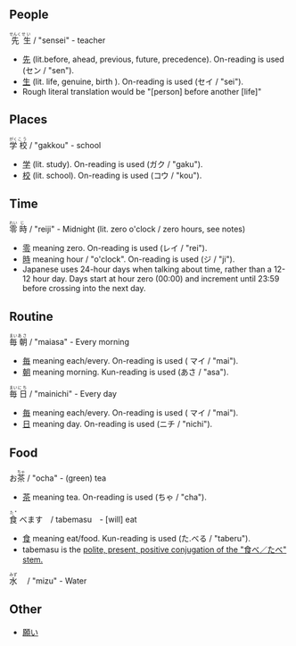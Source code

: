 
## People
<ruby>
  先 <rp>(</rp><rt>せんく</rt><rp>)</rp>
  生 <rp>(</rp><rt>せい</rt><rp>)</rp>
</ruby>/ "sensei"
- teacher 
<br>

* [先](https://jisho.org/search/先%20%23kanji) (lit.before, ahead, previous, future, precedence). On-reading is used (セン / "sen").
* [生](https://jisho.org/search/生%20%23kanji) (lit.  life, genuine, birth ). On-reading is used (セイ / "sei").
* Rough literal translation would be "[person] before another [life]"

## Places
<ruby>
  学 <rp>(</rp><rt>がく</rt><rp>)</rp>
  校 <rp>(</rp><rt>こう</rt><rp>)</rp>
</ruby>/ "gakkou"
- school 
<br>

* [学](https://jisho.org/search/%E5%AD%A6%20%23kanji) (lit. study). On-reading is used (ガク / "gaku").
* [校](https://jisho.org/search/%E6%A0%A1%20%23kanji) (lit. school). On-reading is used (コウ / "kou").
  
  

## Time
<ruby>
  零 <rp>(</rp><rt>れい</rt><rp>)</rp>
  時 <rp>(</rp><rt>じ</rt><rp>)</rp>
</ruby>/ "reiji"
- Midnight (lit. zero o'clock / zero hours, see notes)
<br>

* [零](https://jisho.org/search/%E9%9B%B6%20%23kanji) meaning zero. On-reading is used (レイ / "rei").
* [時](https://jisho.org/search/%E6%99%82%20%23kanji) meaning hour / "o'clock". On-reading is used (ジ / "ji").
* Japanese uses 24-hour days when talking about time, rather than a 12-12 hour day. Days start at hour zero (00:00) and increment until 23:59 before crossing into the next day.


## Routine
<ruby>
  毎 <rp>(</rp><rt>まい</rt><rp>)</rp>
  朝 <rp>(</rp><rt>あさ</rt><rp>)</rp>
</ruby>/ "maiasa" - Every morning
<br>

* [毎](https://jisho.org/search/%E6%AF%8E%20%23kanji) meaning each/every. On-reading is used ( マイ / "mai").
* [朝](https://jisho.org/search/%E6%9C%9D%20%23kanji) meaning morning. Kun-reading is used (あさ / "asa").


<ruby>
  毎 <rp>(</rp><rt>まい</rt><rp>)</rp>
  日 <rp>(</rp><rt>にち</rt><rp>)</rp>
</ruby>/ "mainichi" - Every day
<br>

* [毎](https://jisho.org/search/%E6%AF%8E%20%23kanji) meaning each/every. On-reading is used ( マイ / "mai").
* [日](https://jisho.org/search/%E6%97%A5%20%23kanji) meaning day. On-reading is used (ニチ / "nichi").
  
  
  
  
## Food
<ruby>
  お <rp>(</rp><rt></rt><rp>)</rp>
  茶 <rp>(</rp><rt>ちゃ</rt><rp>)</rp>
</ruby>/ "ocha" - (green) tea
<br>

* [茶](https://jisho.org/search/%E8%8C%B6%20%23kanji) meaning tea. On-reading is used (ちゃ / "cha").

<ruby>
  食 <rp>(</rp><rt>た*</rt><rp>)</rp>
</ruby>べます　/ tabemasu　- [will] eat
<br>

* [食](https://jisho.org/search/%E9%A3%9F%20%23kanji) meaning eat/food. Kun-reading is used (た.べる / "taberu").
* tabemasu is the [polite, present, positive conjugation of the "食べ／たべ" stem.](http://www.japaneseverbconjugator.com/VerbDetails.asp?txtVerb=%E9%A3%9F%E3%81%B9%E3%82%8B)


<ruby>
  水 <rp>(</rp><rt>みず</rt><rp>)</rp>
</ruby>　/ "mizu" - Water
<br>

## Other

* [願い](https://jisho.org/search/%E9%A1%98%E3%81%84)
